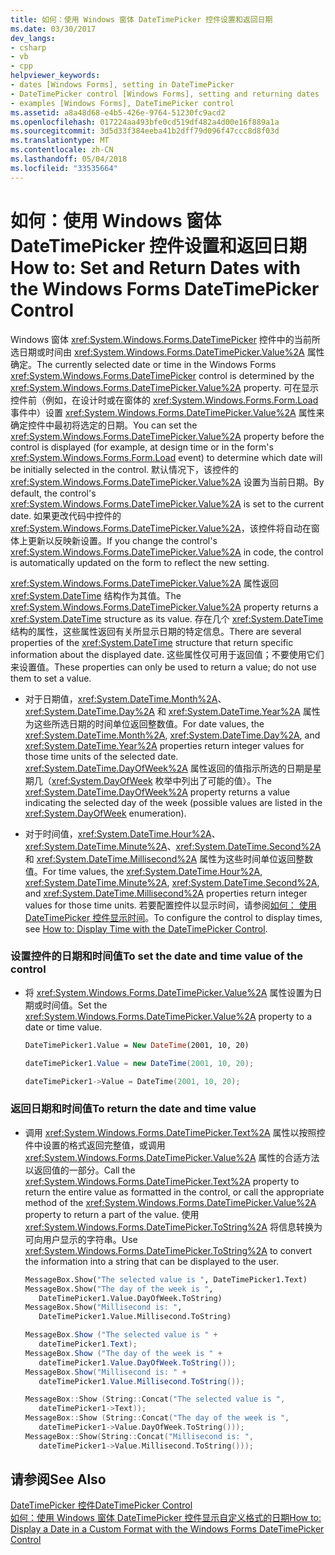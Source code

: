 ```yaml
---
title: 如何：使用 Windows 窗体 DateTimePicker 控件设置和返回日期
ms.date: 03/30/2017
dev_langs:
- csharp
- vb
- cpp
helpviewer_keywords:
- dates [Windows Forms], setting in DateTimePicker
- DateTimePicker control [Windows Forms], setting and returning dates
- examples [Windows Forms], DateTimePicker control
ms.assetid: a8a48d68-e4b5-426e-9764-51230fc9acd2
ms.openlocfilehash: 017224aa493bfe0cd519df482a4d00e16f889a1a
ms.sourcegitcommit: 3d5d33f384eeba41b2dff79d096f47ccc8d8f03d
ms.translationtype: MT
ms.contentlocale: zh-CN
ms.lasthandoff: 05/04/2018
ms.locfileid: "33535664"
---
```

# <a name="how-to-set-and-return-dates-with-the-windows-forms-datetimepicker-control"></a><span data-ttu-id="f2422-102">如何：使用 Windows 窗体 DateTimePicker 控件设置和返回日期</span><span class="sxs-lookup"><span data-stu-id="f2422-102">How to: Set and Return Dates with the Windows Forms DateTimePicker Control</span></span>
<span data-ttu-id="f2422-103">Windows 窗体 <xref:System.Windows.Forms.DateTimePicker> 控件中的当前所选日期或时间由 <xref:System.Windows.Forms.DateTimePicker.Value%2A> 属性确定。</span><span class="sxs-lookup"><span data-stu-id="f2422-103">The currently selected date or time in the Windows Forms <xref:System.Windows.Forms.DateTimePicker> control is determined by the <xref:System.Windows.Forms.DateTimePicker.Value%2A> property.</span></span> <span data-ttu-id="f2422-104">可在显示控件前（例如，在设计时或在窗体的 <xref:System.Windows.Forms.Form.Load> 事件中）设置 <xref:System.Windows.Forms.DateTimePicker.Value%2A> 属性来确定控件中最初将选定的日期。</span><span class="sxs-lookup"><span data-stu-id="f2422-104">You can set the <xref:System.Windows.Forms.DateTimePicker.Value%2A> property before the control is displayed (for example, at design time or in the form's <xref:System.Windows.Forms.Form.Load> event) to determine which date will be initially selected in the control.</span></span> <span data-ttu-id="f2422-105">默认情况下，该控件的 <xref:System.Windows.Forms.DateTimePicker.Value%2A> 设置为当前日期。</span><span class="sxs-lookup"><span data-stu-id="f2422-105">By default, the control's <xref:System.Windows.Forms.DateTimePicker.Value%2A> is set to the current date.</span></span> <span data-ttu-id="f2422-106">如果更改代码中控件的 <xref:System.Windows.Forms.DateTimePicker.Value%2A>，该控件将自动在窗体上更新以反映新设置。</span><span class="sxs-lookup"><span data-stu-id="f2422-106">If you change the control's <xref:System.Windows.Forms.DateTimePicker.Value%2A> in code, the control is automatically updated on the form to reflect the new setting.</span></span>  
  
 <span data-ttu-id="f2422-107"><xref:System.Windows.Forms.DateTimePicker.Value%2A> 属性返回 <xref:System.DateTime> 结构作为其值。</span><span class="sxs-lookup"><span data-stu-id="f2422-107">The <xref:System.Windows.Forms.DateTimePicker.Value%2A> property returns a <xref:System.DateTime> structure as its value.</span></span> <span data-ttu-id="f2422-108">存在几个 <xref:System.DateTime> 结构的属性，这些属性返回有关所显示日期的特定信息。</span><span class="sxs-lookup"><span data-stu-id="f2422-108">There are several properties of the <xref:System.DateTime> structure that return specific information about the displayed date.</span></span> <span data-ttu-id="f2422-109">这些属性仅可用于返回值；不要使用它们来设置值。</span><span class="sxs-lookup"><span data-stu-id="f2422-109">These properties can only be used to return a value; do not use them to set a value.</span></span>  
  
-   <span data-ttu-id="f2422-110">对于日期值，<xref:System.DateTime.Month%2A>、<xref:System.DateTime.Day%2A> 和 <xref:System.DateTime.Year%2A> 属性为这些所选日期的时间单位返回整数值。</span><span class="sxs-lookup"><span data-stu-id="f2422-110">For date values, the <xref:System.DateTime.Month%2A>, <xref:System.DateTime.Day%2A>, and <xref:System.DateTime.Year%2A> properties return integer values for those time units of the selected date.</span></span> <span data-ttu-id="f2422-111"><xref:System.DateTime.DayOfWeek%2A> 属性返回的值指示所选的日期是星期几（<xref:System.DayOfWeek> 枚举中列出了可能的值）。</span><span class="sxs-lookup"><span data-stu-id="f2422-111">The <xref:System.DateTime.DayOfWeek%2A> property returns a value indicating the selected day of the week (possible values are listed in the <xref:System.DayOfWeek> enumeration).</span></span>  
  
-   <span data-ttu-id="f2422-112">对于时间值，<xref:System.DateTime.Hour%2A>、<xref:System.DateTime.Minute%2A>、<xref:System.DateTime.Second%2A> 和 <xref:System.DateTime.Millisecond%2A> 属性为这些时间单位返回整数值。</span><span class="sxs-lookup"><span data-stu-id="f2422-112">For time values, the <xref:System.DateTime.Hour%2A>, <xref:System.DateTime.Minute%2A>, <xref:System.DateTime.Second%2A>, and <xref:System.DateTime.Millisecond%2A> properties return integer values for those time units.</span></span> <span data-ttu-id="f2422-113">若要配置控件以显示时间，请参阅[如何： 使用 DateTimePicker 控件显示时间](../../../../docs/framework/winforms/controls/how-to-display-time-with-the-datetimepicker-control.md)。</span><span class="sxs-lookup"><span data-stu-id="f2422-113">To configure the control to display times, see [How to: Display Time with the DateTimePicker Control](../../../../docs/framework/winforms/controls/how-to-display-time-with-the-datetimepicker-control.md).</span></span>  
  
### <a name="to-set-the-date-and-time-value-of-the-control"></a><span data-ttu-id="f2422-114">设置控件的日期和时间值</span><span class="sxs-lookup"><span data-stu-id="f2422-114">To set the date and time value of the control</span></span>  
  
-   <span data-ttu-id="f2422-115">将 <xref:System.Windows.Forms.DateTimePicker.Value%2A> 属性设置为日期或时间值。</span><span class="sxs-lookup"><span data-stu-id="f2422-115">Set the <xref:System.Windows.Forms.DateTimePicker.Value%2A> property to a date or time value.</span></span>  
  
    ```vb  
    DateTimePicker1.Value = New DateTime(2001, 10, 20)  
    ```  
  
    ```csharp  
    dateTimePicker1.Value = new DateTime(2001, 10, 20);  
    ```  
  
    ```cpp  
    dateTimePicker1->Value = DateTime(2001, 10, 20);  
    ```  
  
### <a name="to-return-the-date-and-time-value"></a><span data-ttu-id="f2422-116">返回日期和时间值</span><span class="sxs-lookup"><span data-stu-id="f2422-116">To return the date and time value</span></span>  
  
-   <span data-ttu-id="f2422-117">调用 <xref:System.Windows.Forms.DateTimePicker.Text%2A> 属性以按照控件中设置的格式返回完整值，或调用 <xref:System.Windows.Forms.DateTimePicker.Value%2A> 属性的合适方法以返回值的一部分。</span><span class="sxs-lookup"><span data-stu-id="f2422-117">Call the <xref:System.Windows.Forms.DateTimePicker.Text%2A> property to return the entire value as formatted in the control, or call the appropriate method of the <xref:System.Windows.Forms.DateTimePicker.Value%2A> property to return a part of the value.</span></span> <span data-ttu-id="f2422-118">使用 <xref:System.Windows.Forms.DateTimePicker.ToString%2A> 将信息转换为可向用户显示的字符串。</span><span class="sxs-lookup"><span data-stu-id="f2422-118">Use <xref:System.Windows.Forms.DateTimePicker.ToString%2A> to convert the information into a string that can be displayed to the user.</span></span>  
  
    ```vb  
    MessageBox.Show("The selected value is ", DateTimePicker1.Text)  
    MessageBox.Show("The day of the week is ",   
       DateTimePicker1.Value.DayOfWeek.ToString)  
    MessageBox.Show("Millisecond is: ",   
       DateTimePicker1.Value.Millisecond.ToString)  
    ```  
  
    ```csharp  
    MessageBox.Show ("The selected value is " +   
       dateTimePicker1.Text);  
    MessageBox.Show ("The day of the week is " +   
       dateTimePicker1.Value.DayOfWeek.ToString());  
    MessageBox.Show("Millisecond is: " +   
       dateTimePicker1.Value.Millisecond.ToString());  
    ```  
  
    ```cpp  
    MessageBox::Show (String::Concat("The selected value is ",  
       dateTimePicker1->Text));  
    MessageBox::Show (String::Concat("The day of the week is ",  
       dateTimePicker1->Value.DayOfWeek.ToString()));  
    MessageBox::Show(String::Concat("Millisecond is: ",  
       dateTimePicker1->Value.Millisecond.ToString()));  
    ```  
  
## <a name="see-also"></a><span data-ttu-id="f2422-119">请参阅</span><span class="sxs-lookup"><span data-stu-id="f2422-119">See Also</span></span>  
 [<span data-ttu-id="f2422-120">DateTimePicker 控件</span><span class="sxs-lookup"><span data-stu-id="f2422-120">DateTimePicker Control</span></span>](../../../../docs/framework/winforms/controls/datetimepicker-control-windows-forms.md)  
 [<span data-ttu-id="f2422-121">如何：使用 Windows 窗体 DateTimePicker 控件显示自定义格式的日期</span><span class="sxs-lookup"><span data-stu-id="f2422-121">How to: Display a Date in a Custom Format with the Windows Forms DateTimePicker Control</span></span>](../../../../docs/framework/winforms/controls/display-a-date-in-a-custom-format-with-wf-datetimepicker-control.md)
